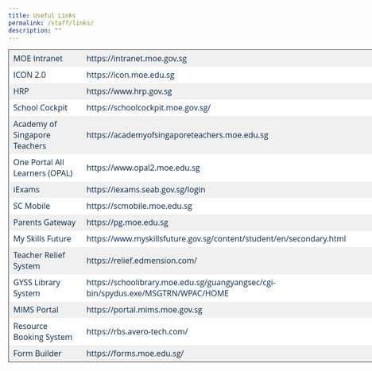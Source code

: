 ```yaml
---
title: Useful Links
permalink: /staff/links/
description: ""
---
```

<table style="border-collapse: collapse; border: 1px solid rgb(51, 51, 51); width: 738.9px; color: rgb(6, 42, 78); font-family: &quot;Open Sans&quot;, sans-serif; font-size: 16px; font-style: normal; font-variant-ligatures: normal; font-variant-caps: normal; font-weight: 400; letter-spacing: normal; orphans: 2; text-align: start; text-transform: none; white-space: normal; widows: 2; word-spacing: 0px; -webkit-text-stroke-width: 0px; background-color: rgb(250, 250, 250); text-decoration-thickness: initial; text-decoration-style: initial; text-decoration-color: initial;"><tbody><tr style="background-color: rgb(240, 240, 240); color: rgb(6, 42, 78);"><td style="border: 1px solid transparent; padding: 5px 8px;"><a href="https://intranet.moe.gov.sg/" target="_blank" rel="noreferrer noopener" style="color: rgb(6, 42, 78); text-decoration: none;">MOE Intranet</a></td><td style="border: 1px solid transparent; padding: 5px 8px;">https://intranet.moe.gov.sg</td></tr><tr style="background-color: rgb(255, 255, 255); color: rgb(6, 42, 78);"><td style="border: 1px solid transparent; padding: 5px 8px;"><a href="https://icon.moe.edu.sg/" target="_blank" rel="noreferrer noopener" style="color: rgb(6, 42, 78); text-decoration: none;">ICON 2.0</a></td><td style="border: 1px solid transparent; padding: 5px 8px;">https://icon.moe.edu.sg</td></tr><tr style="background-color: rgb(240, 240, 240); color: rgb(6, 42, 78);"><td style="border: 1px solid transparent; padding: 5px 8px;"><a href="https://www.hrp.gov.sg/" target="_blank" rel="noreferrer noopener" style="color: rgb(6, 42, 78); text-decoration: none;">HRP</a></td><td style="border: 1px solid transparent; padding: 5px 8px;">https://www.hrp.gov.sg</td></tr><tr style="background-color: rgb(255, 255, 255); color: rgb(6, 42, 78);"><td style="border: 1px solid transparent; padding: 5px 8px;"><a href="https://schoolcockpit.moe.gov.sg/" target="_blank" rel="noreferrer noopener" style="color: rgb(6, 42, 78); text-decoration: none;">School Cockpit</a></td><td style="border: 1px solid transparent; padding: 5px 8px;">https://schoolcockpit.moe.gov.sg/</td></tr><tr style="background-color: rgb(240, 240, 240); color: rgb(6, 42, 78);"><td style="border: 1px solid transparent; padding: 5px 8px;"><a href="https://academyofsingaporeteachers.moe.edu.sg/" target="_blank" rel="noreferrer noopener" style="color: rgb(6, 42, 78); text-decoration: none;">Academy of Singapore Teachers</a></td><td style="border: 1px solid transparent; padding: 5px 8px;">https://academyofsingaporeteachers.moe.edu.sg</td></tr><tr style="background-color: rgb(255, 255, 255); color: rgb(6, 42, 78);"><td style="border: 1px solid transparent; padding: 5px 8px;"><a href="https://www.opal2.moe.edu.sg/" target="_blank" rel="noreferrer noopener" style="color: rgb(6, 42, 78); text-decoration: none;">One Portal All Learners (OPAL)</a></td><td style="border: 1px solid transparent; padding: 5px 8px;">https://www.opal2.moe.edu.sg</td></tr><tr style="background-color: rgb(240, 240, 240); color: rgb(6, 42, 78);"><td style="border: 1px solid transparent; padding: 5px 8px;"><a href="https://iexams.seab.gov.sg/login" target="_blank" rel="noreferrer noopener" style="color: rgb(6, 42, 78); text-decoration: none;">iExams</a></td><td style="border: 1px solid transparent; padding: 5px 8px;">https://iexams.seab.gov.sg/login</td></tr><tr style="background-color: rgb(255, 255, 255); color: rgb(6, 42, 78);"><td style="border: 1px solid transparent; padding: 5px 8px;"><a href="https://scmobile.moe.edu.sg/" target="_blank" rel="noreferrer noopener" style="color: rgb(6, 42, 78); text-decoration: none;">SC Mobile</a></td><td style="border: 1px solid transparent; padding: 5px 8px;">https://scmobile.moe.edu.sg</td></tr><tr style="background-color: rgb(240, 240, 240); color: rgb(6, 42, 78);"><td style="border: 1px solid transparent; padding: 5px 8px;"><a href="https://pg.moe.edu.sg/" target="_blank" rel="noreferrer noopener" style="color: rgb(6, 42, 78); text-decoration: none;">Parents Gateway</a></td><td style="border: 1px solid transparent; padding: 5px 8px;">https://pg.moe.edu.sg</td></tr><tr style="background-color: rgb(255, 255, 255); color: rgb(6, 42, 78);"><td style="border: 1px solid transparent; padding: 5px 8px;"><a href="https://www.myskillsfuture.gov.sg/content/student/en/secondary.html" target="_blank" rel="noreferrer noopener" style="color: rgb(6, 42, 78); text-decoration: none;">My Skills Future</a></td><td style="border: 1px solid transparent; padding: 5px 8px;">https://www.myskillsfuture.gov.sg/content/student/en/secondary.html</td></tr><tr style="background-color: rgb(240, 240, 240); color: rgb(6, 42, 78);"><td style="border: 1px solid transparent; padding: 5px 8px;"><a href="https://gyss.edmension.com/" target="_blank" rel="noreferrer noopener" style="color: rgb(6, 42, 78); text-decoration: none;">Teacher Relief System</a></td><td style="border: 1px solid transparent; padding: 5px 8px;">https://relief.edmension.com/</td></tr><tr style="background-color: rgb(255, 255, 255); color: rgb(6, 42, 78);"><td style="border: 1px solid transparent; padding: 5px 8px;"><a href="https://schoolibrary.moe.edu.sg/guangyangsec/cgi-bin/spydus.exe/MSGTRN/WPAC/HOME" target="_blank" rel="noreferrer noopener" style="color: rgb(6, 42, 78); text-decoration: none;">GYSS Library System</a></td><td style="border: 1px solid transparent; padding: 5px 8px;">https://schoolibrary.moe.edu.sg/guangyangsec/cgi-bin/spydus.exe/MSGTRN/WPAC/HOME</td></tr><tr style="background-color: rgb(240, 240, 240); color: rgb(6, 42, 78);"><td style="border: 1px solid transparent; padding: 5px 8px;"><a href="https://portal.mims.moe.gov.sg/" target="_blank" rel="noreferrer noopener" style="color: rgb(6, 42, 78); text-decoration: none;">MIMS Portal</a></td><td style="border: 1px solid transparent; padding: 5px 8px;">https://portal.mims.moe.gov.sg</td></tr><tr style="background-color: rgb(255, 255, 255); color: rgb(6, 42, 78);"><td style="border: 1px solid transparent; padding: 5px 8px;"><a href="https://rbs.avero-tech.com/" target="_blank" rel="noreferrer noopener" style="color: rgb(6, 42, 78); text-decoration: none;">Resource Booking System</a></td><td style="border: 1px solid transparent; padding: 5px 8px;">https://rbs.avero-tech.com/</td></tr><tr style="background-color: rgb(240, 240, 240); color: rgb(6, 42, 78);"><td style="border: 1px solid transparent; padding: 5px 8px;"><a href="https://forms.moe.edu.sg/" target="_blank" rel="noreferrer noopener" style="color: rgb(6, 42, 78); text-decoration: none;">Form Builder</a></td><td style="border: 1px solid transparent; padding: 5px 8px;">https://forms.moe.edu.sg/</td></tr></tbody></table>
